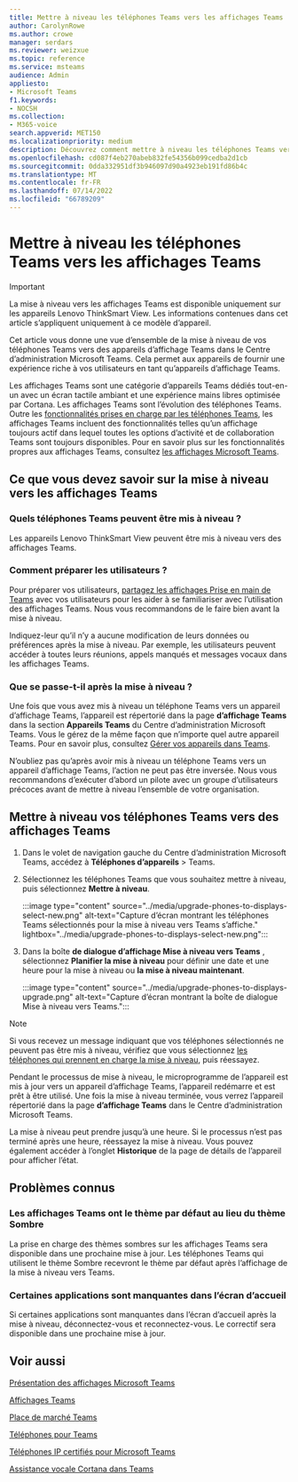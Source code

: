```yaml
---
title: Mettre à niveau les téléphones Teams vers les affichages Teams
author: CarolynRowe
ms.author: crowe
manager: serdars
ms.reviewer: weizxue
ms.topic: reference
ms.service: msteams
audience: Admin
appliesto:
- Microsoft Teams
f1.keywords:
- NOCSH
ms.collection:
- M365-voice
search.appverid: MET150
ms.localizationpriority: medium
description: Découvrez comment mettre à niveau les téléphones Teams vers les affichages Teams dans le Centre d’administration Microsoft Teams.
ms.openlocfilehash: cd087f4eb270abeb832fe54356b099cedba2d1cb
ms.sourcegitcommit: 0dda332951df3b946097d90a4923eb191fd86b4c
ms.translationtype: MT
ms.contentlocale: fr-FR
ms.lasthandoff: 07/14/2022
ms.locfileid: "66789209"
---
```

# <a name="upgrade-teams-phones-to-teams-displays"></a>Mettre à niveau les téléphones Teams vers les affichages Teams

> [!IMPORTANT]
> La mise à niveau vers les affichages Teams est disponible uniquement sur les appareils Lenovo ThinkSmart View. Les informations contenues dans cet article s’appliquent uniquement à ce modèle d’appareil.  

Cet article vous donne une vue d’ensemble de la mise à niveau de vos téléphones Teams vers des appareils d’affichage Teams dans le Centre d’administration Microsoft Teams. Cela permet aux appareils de fournir une expérience riche à vos utilisateurs en tant qu’appareils d’affichage Teams.

Les affichages Teams sont une catégorie d’appareils Teams dédiés tout-en-un avec un écran tactile ambiant et une expérience mains libres optimisée par Cortana. Les affichages Teams sont l’évolution des téléphones Teams. Outre les [fonctionnalités prises en charge par les téléphones Teams](phones-for-teams.md#features-supported-by-teams-phones), les affichages Teams incluent des fonctionnalités telles qu’un affichage toujours actif dans lequel toutes les options d’activité et de collaboration Teams sont toujours disponibles. Pour en savoir plus sur les fonctionnalités propres aux affichages Teams, consultez [les affichages Microsoft Teams](teams-displays.md).

## <a name="what-you-need-to-know-about-upgrading-to-teams-displays"></a>Ce que vous devez savoir sur la mise à niveau vers les affichages Teams

### <a name="which-teams-phones-can-be-upgraded"></a>Quels téléphones Teams peuvent être mis à niveau ?

Les appareils Lenovo ThinkSmart View peuvent être mis à niveau vers des affichages Teams.

### <a name="how-can-i-prepare-users"></a>Comment préparer les utilisateurs ?

Pour préparer vos utilisateurs, [partagez les affichages Prise en main de Teams](https://support.microsoft.com/office/get-started-with-teams-displays-ff299825-7f13-4528-96c2-1d3437e6d4e6) avec vos utilisateurs pour les aider à se familiariser avec l’utilisation des affichages Teams. Nous vous recommandons de le faire bien avant la mise à niveau.

Indiquez-leur qu’il n’y a aucune modification de leurs données ou préférences après la mise à niveau. Par exemple, les utilisateurs peuvent accéder à toutes leurs réunions, appels manqués et messages vocaux dans les affichages Teams. 

### <a name="what-happens-after-the-upgrade"></a>Que se passe-t-il après la mise à niveau ?

Une fois que vous avez mis à niveau un téléphone Teams vers un appareil d’affichage Teams, l’appareil est répertorié dans la page **d’affichage Teams** dans la section **Appareils Teams** du Centre d’administration Microsoft Teams. Vous le gérez de la même façon que n’importe quel autre appareil Teams. Pour en savoir plus, consultez [Gérer vos appareils dans Teams](device-management.md).

N’oubliez pas qu’après avoir mis à niveau un téléphone Teams vers un appareil d’affichage Teams, l’action ne peut pas être inversée. Nous vous recommandons d’exécuter d’abord un pilote avec un groupe d’utilisateurs précoces avant de mettre à niveau l’ensemble de votre organisation. 

## <a name="upgrade-your-teams-phones-to-teams-displays"></a>Mettre à niveau vos téléphones Teams vers des affichages Teams

1. Dans le volet de navigation gauche du Centre d’administration Microsoft Teams, accédez à **Téléphones d’appareils** >  Teams.
2. Sélectionnez les téléphones Teams que vous souhaitez mettre à niveau, puis sélectionnez **Mettre à niveau**.

    :::image type="content" source="../media/upgrade-phones-to-displays-select-new.png" alt-text="Capture d’écran montrant les téléphones Teams sélectionnés pour la mise à niveau vers Teams s’affiche." lightbox="../media/upgrade-phones-to-displays-select-new.png":::

3. Dans la boîte **de dialogue d’affichage Mise à niveau vers Teams** , sélectionnez **Planifier la mise à niveau** pour définir une date et une heure pour la mise à niveau ou **la mise à niveau maintenant**.

    :::image type="content" source="../media/upgrade-phones-to-displays-upgrade.png" alt-text="Capture d’écran montrant la boîte de dialogue Mise à niveau vers Teams.":::

> [!NOTE]
> Si vous recevez un message indiquant que vos téléphones sélectionnés ne peuvent pas être mis à niveau, vérifiez que vous sélectionnez [les téléphones qui prennent en charge la mise à niveau](#which-teams-phones-can-be-upgraded), puis réessayez.

Pendant le processus de mise à niveau, le microprogramme de l’appareil est mis à jour vers un appareil d’affichage Teams, l’appareil redémarre et est prêt à être utilisé. Une fois la mise à niveau terminée, vous verrez l’appareil répertorié dans la page **d’affichage Teams** dans le Centre d’administration Microsoft Teams.

La mise à niveau peut prendre jusqu’à une heure. Si le processus n’est pas terminé après une heure, réessayez la mise à niveau. Vous pouvez également accéder à l’onglet **Historique** de la page de détails de l’appareil pour afficher l’état.

## <a name="known-issues"></a>Problèmes connus

### <a name="teams-displays-have-the-default-theme-instead-of-the-dark-theme"></a>Les affichages Teams ont le thème par défaut au lieu du thème Sombre

La prise en charge des thèmes sombres sur les affichages Teams sera disponible dans une prochaine mise à jour. Les téléphones Teams qui utilisent le thème Sombre recevront le thème par défaut après l’affichage de la mise à niveau vers Teams.

### <a name="some-apps-are-missing-from-the-home-screen"></a>Certaines applications sont manquantes dans l’écran d’accueil

Si certaines applications sont manquantes dans l’écran d’accueil après la mise à niveau, déconnectez-vous et reconnectez-vous. Le correctif sera disponible dans une prochaine mise à jour.

## <a name="see-also"></a>Voir aussi

[Présentation des affichages Microsoft Teams](https://techcommunity.microsoft.com/t5/microsoft-teams-blog/introducing-microsoft-teams-displays/ba-p/1505437)

[Affichages Teams](teams-displays.md)

[Place de marché Teams](https://office.com/teamsdevices)

[Téléphones pour Teams](phones-for-teams.md)

[Téléphones IP certifiés pour Microsoft Teams](teams-ip-phones.md)

[Assistance vocale Cortana dans Teams](../cortana-in-teams.md)
